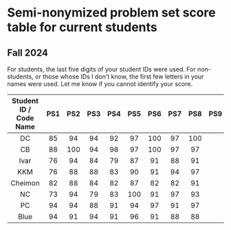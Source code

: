 # Semi-nonymized problem set score table for current students
## Fall 2024
For students, the last five digits of your student IDs were used. For non-students, or those whose IDs I don't know, the first few letters in your names were used. Let me know if you cannot identify your score.

| Student ID / Code Name  | PS1 | PS2 | PS3 | PS4 | PS5 | PS6 | PS7 | PS8 | PS9 | PS10 |
| :---: | :---: | :---: | :---: | :---: | :---: | :---: | :---: | :---: | :---: | :---: |
| DC  |  85 | 94 |  94 |  92 |  97 | 100  |  97 | 100  |   |   |
| CB  | 88  | 100 |  94 | 98  |  97 | 100  |  97 |  97 |   |   |
| Ivar  | 76  | 94 |  84 | 79  |  87 | 91  |  88 | 91  |   |   |
| KKM  |  76 | 88 |  88 | 83  |  90 | 91  | 94  | 97  |   |   |
| Cheimon  | 82  | 88 | 84  |  82 |  87 | 82  | 82  | 91  |   |   |
| NC  |  73 | 94 | 79  |  83 | 100  | 91  | 97  |  93 |   |   |
| PC  |  94 | 94 | 88  |  91 |  94 | 97  |  91 | 97  |   |   |
| Blue  | 94  | 91 |  94 |  91 | 96  | 91  | 88  | 88  |   |   |
